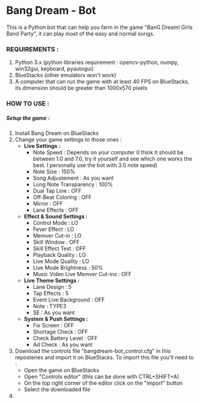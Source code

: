 # Bang Dream - Bot
This is a Python bot that can help you farm in the game "BanG Dream! Girls Band Party", it can play most of the easy and normal songs.

### REQUIREMENTS :
1. Python 3.x (python libraries requirement : opencv-python, numpy, win32gui, keyboard, pyautogui)
2. BlueStacks (other emulators won't work)
3. A computer that can run the game with at least 40 FPS on BlueStacks, its dimension should be greater than 1000x570 pixels

### HOW TO USE : 
##### Setup the game :
1. Install Bang Dream on BlueStacks
2. Change your game settings to those ones :
   - **Live Settings :**
     - Note Speed : Depends on your computer (I think it should be between 1.0 and 7.0, try it yourself and see which one works the best. I personally use the bot with 3.0 note speed)
     - Note Size : 150%
     - Song Adjustement : As you want
     - Long Note Transparency : 100%
     - Dual Tap Line : OFF
     - Off-Beat Coloring : OFF
     - Mirror : OFF
     - Lane Effects : OFF
   - **Effect & Sound Settings :**
     - Control Mode : LO
     - Fever Effect : LO
     - Memver Cut-in : LO
     - Skill Window : OFF
     - Skill Effect Text : OFF
     - Playback Quality : LO
     - Live Mode Quality : LO
     - Live Mode Brightness : 50%
     - Music Video Live Memver Cut-ins : OFF
   - **Live Theme Settings :**
     - Lane Design : 5
     - Tap Effects : 5
     - Event Live Background : OFF
     - Note : TYPE3
     - SE : As you want
   - **System & Push Settings :**
     - Fix Screen : OFF
     - Shortage Check : OFF
     - Check Battery Level : OFF
     - Ad Check : As you want
3. Download the controls file "bangdream-bot_control.cfg" in this reposteries and import it on BlueStacks. To import this file you'll need to :
   - Open the game on BlueStacks
   - Open "Controls editor" (this can be done with CTRL+SHIFT+A)
   - On the top right corner of the editor click on the "import" button
   - Select the downloaded file
4.
     
